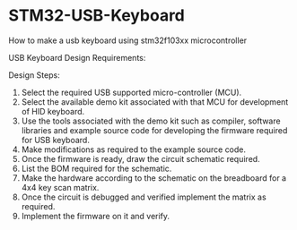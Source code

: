 # STM32-USB-Keyboard
How to make a usb keyboard using stm32f103xx microcontroller

USB Keyboard Design Requirements:

Design Steps:

1.	Select the required USB supported micro-controller (MCU).
2.	Select the available demo kit associated with that MCU for development of HID keyboard.
3.	Use the tools associated with the demo kit such as compiler, software libraries and example source code for developing the firmware required for USB keyboard.
4.	Make modifications as required to the example source code.
5.	Once the firmware is ready, draw the circuit schematic required.
6.	List the BOM required for the schematic.
7.	Make the hardware according to the schematic on the breadboard for a 4x4 key scan matrix.
8.	Once the circuit is debugged and verified implement the matrix as required.
9.	Implement the firmware on it and verify.

